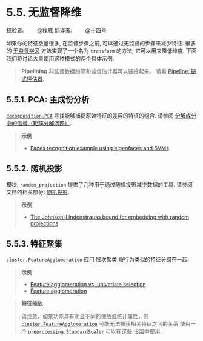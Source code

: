 # 5.5. 无监督降维

校验者:
        [@程威](https://github.com/apachecn/scikit-learn-doc-zh)
翻译者:
        [@十四号](https://github.com/apachecn/scikit-learn-doc-zh)

如果你的特征数量很多, 在监督步骤之前, 可以通过无监督的步骤来减少特征. 很多的 [无监督学习](../unsupervised_learning.html#unsupervised-learning) 方法实现了一个名为 `transform` 的方法, 它可以用来降低维度. 下面我们将讨论大量使用这种模式的两个具体示例.

>**Pipelining**
>非监督数据约简和监督估计器可以链接起来。 请看 [Pipeline: 链式评估器](docs/38?id=_511-pipeline-链式评估器).

## 5.5.1. PCA: 主成份分析

[`decomposition.PCA`](https://scikit-learn.org/stable/modules/generated/sklearn.decomposition.PCA.html#sklearn.decomposition.PCA "sklearn.decomposition.PCA") 寻找能够捕捉原始特征的差异的特征的组合. 请参阅 [分解成分中的信号（矩阵分解问题）](docs/24?id=_25-分解成分中的信号（矩阵分解问题）).

>**示例**
>* [Faces recognition example using eigenfaces and SVMs](https://scikit-learn.org/stable/auto_examples/applications/plot_face_recognition.html#sphx-glr-auto-examples-applications-plot-face-recognition-py)

## 5.5.2. 随机投影

模块: `random_projection` 提供了几种用于通过随机投影减少数据的工具. 请参阅文档的相关部分: [随机投影](docs/56).

>**示例**
>*   [The Johnson-Lindenstrauss bound for embedding with random projections](https://scikit-learn.org/stable/auto_examples/plot_johnson_lindenstrauss_bound.html#sphx-glr-auto-examples-plot-johnson-lindenstrauss-bound-py)

## 5.5.3. 特征聚集

[`cluster.FeatureAgglomeration`](https://scikit-learn.org/stable/modules/generated/sklearn.cluster.FeatureAgglomeration.html#sklearn.cluster.FeatureAgglomeration "sklearn.cluster.FeatureAgglomeration") 应用 [层次聚类](clustering.html#hierarchical-clustering) 将行为类似的特征分组在一起.

>**示例**
>*   [Feature agglomeration vs. univariate selection](https://scikit-learn.org/stable/auto_examples/cluster/plot_feature_agglomeration_vs_univariate_selection.html#sphx-glr-auto-examples-cluster-plot-feature-agglomeration-vs-univariate-selection-py)
>*   [Feature agglomeration](https://scikit-learn.org/stable/auto_examples/cluster/plot_digits_agglomeration.html#sphx-glr-auto-examples-cluster-plot-digits-agglomeration-py)

>**特征缩放**
>
>请注意，如果功能具有明显不同的缩放或统计属性，则 [`cluster.FeatureAgglomeration`](https://scikit-learn.org/stable/modules/generated/sklearn.cluster.FeatureAgglomeration.html#sklearn.cluster.FeatureAgglomeration "sklearn.cluster.FeatureAgglomeration") 可能无法捕获相关特征之间的关系.使用一个 [`preprocessing.StandardScaler`](https://scikit-learn.org/stable/modules/generated/sklearn.preprocessing.StandardScaler.html#sklearn.preprocessing.StandardScaler "sklearn.preprocessing.StandardScaler") 可以在这些 设置中使用.
